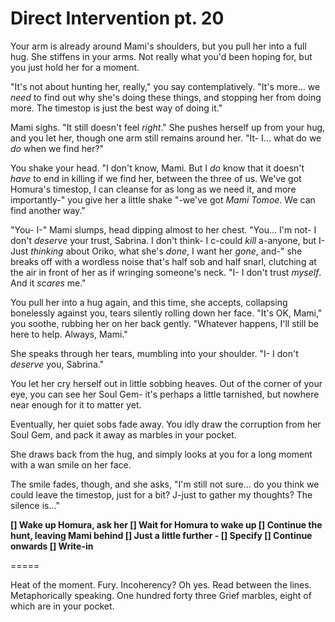 # Direct Intervention pt. 20

Your arm is already around Mami's shoulders, but you pull her into a full hug. She stiffens in your arms. Not really what you'd been hoping for, but you just hold her for a moment.

"It's not about hunting her, really," you say contemplatively. "It's more... we *need* to find out why she's doing these things, and stopping her from doing more. The timestop is just the best way of doing it."

Mami sighs. "It still doesn't feel *right*." She pushes herself up from your hug, and you let her, though one arm still remains around her. "It- I... what do we *do* when we find her?"

You shake your head. "I don't know, Mami. But I *do* know that it doesn't *have* to end in killing if we find her, between the three of us. We've got Homura's timestop, I can cleanse for as long as we need it, and more importantly-" you give her a little shake "-we've got *Mami Tomoe*. We can find another way."

"You- I-" Mami slumps, head dipping almost to her chest. "You... I'm not- I don't *deserve* your trust, Sabrina. I don't think- I c-could *kill* a-anyone, but I- Just *thinking* about Oriko, what she's *done*, I want her *gone*, and-" she breaks off with a wordless noise that's half sob and half snarl, clutching at the air in front of her as if wringing someone's neck. "I- I don't trust *myself*. And it *scares* me."

You pull her into a hug again, and this time, she accepts, collapsing bonelessly against you, tears silently rolling down her face. "It's OK, Mami," you soothe, rubbing her on her back gently. "Whatever happens, I'll still be here to help. Always, Mami."

She speaks through her tears, mumbling into your shoulder. "I- I don't *deserve* you, Sabrina."

You let her cry herself out in little sobbing heaves. Out of the corner of your eye, you can see her Soul Gem- it's perhaps a little tarnished, but nowhere near enough for it to matter yet.

Eventually, her quiet sobs fade away. You idly draw the corruption from her Soul Gem, and pack it away as marbles in your pocket.

She draws back from the hug, and simply looks at you for a long moment with a wan smile on her face.

The smile fades, though, and she asks, "I'm still not sure... do you think we could leave the timestop, just for a bit? J-just to gather my thoughts? The silence is..."

**\[] Wake up Homura, ask her
\[] Wait for Homura to wake up
\[] Continue the hunt, leaving Mami behind
\[] Just a little further
\- \[] Specify
\[] Continue onwards
\[] Write-in**

\=====​

Heat of the moment. Fury. Incoherency? Oh yes.
Read between the lines. Metaphorically speaking.
One hundred forty three Grief marbles, eight of which are in your pocket.
